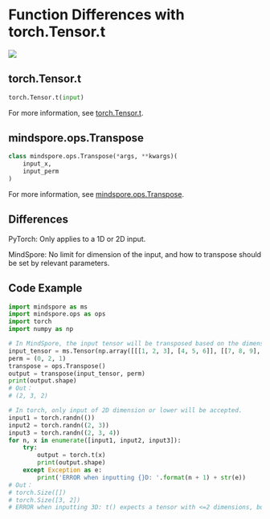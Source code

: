 # Function Differences with torch.Tensor.t

<a href="https://gitee.com/mindspore/docs/blob/r1.10/docs/mindspore/source_en/note/api_mapping/pytorch_diff/Transpose.md" target="_blank"><img src="https://mindspore-website.obs.cn-north-4.myhuaweicloud.com/website-images/r1.9/resource/_static/logo_source_en.png"></a>

## torch.Tensor.t

```python
torch.Tensor.t(input)
```

For more information, see [torch.Tensor.t](https://pytorch.org/docs/1.5.0/tensors.html#torch.Tensor.t).

## mindspore.ops.Transpose

```python
class mindspore.ops.Transpose(*args, **kwargs)(
    input_x,
    input_perm
)
```

For more information, see [mindspore.ops.Transpose](https://mindspore.cn/docs/en/r1.10/api_python/ops/mindspore.ops.Transpose.html#mindspore.ops.Transpose).

## Differences

PyTorch: Only applies to a 1D or 2D input.

MindSpore: No limit for dimension of the input, and how to transpose should be set by relevant parameters.

## Code Example

```python
import mindspore as ms
import mindspore.ops as ops
import torch
import numpy as np

# In MindSpore, the input tensor will be transposed based on the dimension you set.
input_tensor = ms.Tensor(np.array([[[1, 2, 3], [4, 5, 6]], [[7, 8, 9], [10, 11, 12]]]), ms.float32)
perm = (0, 2, 1)
transpose = ops.Transpose()
output = transpose(input_tensor, perm)
print(output.shape)
# Out：
# (2, 3, 2)

# In torch, only input of 2D dimension or lower will be accepted.
input1 = torch.randn(())
input2 = torch.randn((2, 3))
input3 = torch.randn((2, 3, 4))
for n, x in enumerate([input1, input2, input3]):
    try:
        output = torch.t(x)
        print(output.shape)
    except Exception as e:
        print('ERROR when inputting {}D: '.format(n + 1) + str(e))
# Out：
# torch.Size([])
# torch.Size([3, 2])
# ERROR when inputting 3D: t() expects a tensor with <=2 dimensions, but self is 3D.
```